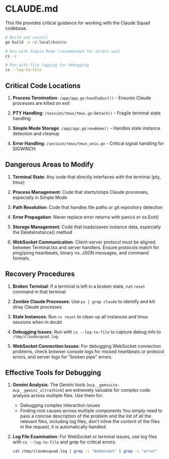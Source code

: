 # CLAUDE.md

This file provides critical guidance for working with the Claude Squad codebase.



```bash
# Build and install
go build -o ~/.local/bin/cs

# Run with Simple Mode (recommended for direct use)
cs -s

# Run with file logging for debugging
cs --log-to-file
```

## Critical Code Locations

1. **Process Termination**: `/app/app.go:handleQuit()` - Ensures Claude processes are killed on exit

2. **PTY Handling**: `/session/tmux/tmux.go:Detach()` - Fragile terminal state handling

3. **Simple Mode Storage**: `/app/app.go:newHome()` - Handles stale instance detection and cleanup

4. **Error Handling**: `/session/tmux/tmux_unix.go` - Critical signal handling for SIGWINCH

## Dangerous Areas to Modify

1. **Terminal State**: Any code that directly interfaces with the terminal (pty, tmux)

2. **Process Management**: Code that starts/stops Claude processes, especially in Simple Mode

3. **Path Resolution**: Code that handles file paths or git repository detection

4. **Error Propagation**: Never replace error returns with panics or os.Exit()

5. **Storage Management**: Code that loads/saves instance data, especially the DeleteInstance() method

6. **WebSocket Communication**: Client-server protocol must be aligned between Terminal.tsx and server handlers. Ensure protocols match for ping/pong heartbeats, binary vs. JSON messages, and command formats.

## Recovery Procedures

1. **Broken Terminal**: If a terminal is left in a broken state, run `reset` command in that terminal

2. **Zombie Claude Processes**: Use `ps | grep claude` to identify and kill stray Claude processes

3. **Stale Instances**: Run `cs reset` to clean up all instances and tmux sessions when in doubt

4. **Debugging Issues**: Run with `cs --log-to-file` to capture debug info to `/tmp/claudesquad.log`

5. **WebSocket Connection Issues**: For debugging WebSocket connection problems, check browser console logs for missed heartbeats or protocol errors, and server logs for "broken pipe" errors.

## Effective Tools for Debugging

1. **Gemini Analysis**: The Gemini tools (`mcp__gemsuite-mcp__gemini_ultrathink`) are extremely valuable for complex code analysis across multiple files. Use them for:
   - Debugging complex interaction issues
   - Finding root causes across multiple components
   You simply need to pass a concise description of the problem and the list of all the relevant files, including log files, don't inline the content of the files in the request, it is automatically handled. 

2. **Log File Examination**: For WebSocket or terminal issues, use log files with `cs --log-to-file` and grep for critical errors:
   ```bash
   cat /tmp/claudesquad.log | grep -i "WebSocket" | grep -i "error"
   ```
